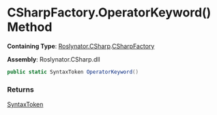 # CSharpFactory\.OperatorKeyword\(\) Method

**Containing Type**: [Roslynator.CSharp](../../README.md)\.[CSharpFactory](../README.md)

**Assembly**: Roslynator\.CSharp\.dll

```csharp
public static SyntaxToken OperatorKeyword()
```

### Returns

[SyntaxToken](https://docs.microsoft.com/en-us/dotnet/api/microsoft.codeanalysis.syntaxtoken)

